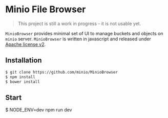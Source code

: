 # Minio File Browser
<blockquote>
This project is still a work in progress - it is not usable yet.
</blockquote>

``MinioBrowser`` provides minimal set of UI to manage buckets and objects on ``minio`` server. ``MinioBrowser`` is written in javascript and released under [Apache license v2](./LICENSE).

## Installation

```sh
$ git clone https://github.com/minio/MinioBrowser
$ npm install
$ bower install
```

## Start
$ NODE_ENV=dev npm run dev
